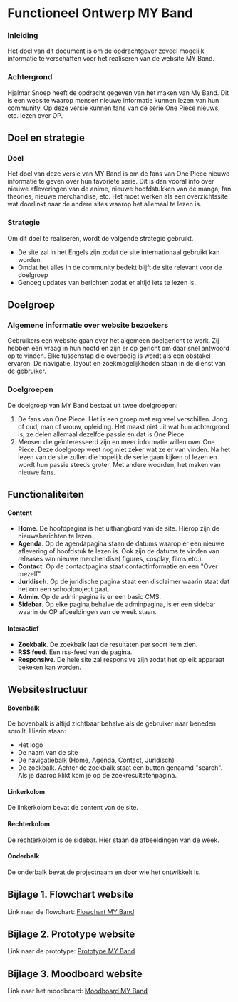 # Functioneel Ontwerp MY Band


### Inleiding
Het doel van dit document is om de opdrachtgever zoveel mogelijk informatie te verschaffen voor het realiseren van de website MY Band.

### Achtergrond
Hjalmar Snoep heeft de opdracht gegeven van het maken van My Band. Dit is een website waarop mensen nieuwe informatie kunnen lezen van     hun community. Op deze versie kunnen fans van de serie One Piece nieuws, etc. lezen over OP. 

## Doel en strategie

### Doel
Het doel van deze versie van MY Band is om de fans van One Piece nieuwe informatie te geven over hun favoriete serie. Dit is dan vooral     info over nieuwe afleveringen van de anime, nieuwe hoofdstukken van de manga, fan theories, nieuwe merchandise, etc. 
Het moet werken als een overzichtssite wat doorlinkt naar de andere sites waarop het allemaal te lezen is. 

### Strategie
Om dit doel te realiseren, wordt de volgende strategie gebruikt. 
* De site zal in het Engels zijn zodat de site internationaal gebruikt kan worden.
* Omdat het alles in de community bedekt blijft de site relevant voor de doelgroep
* Genoeg updates van berichten zodat er altijd iets te lezen is.
    
## Doelgroep

### Algemene informatie over website bezoekers
Gebruikers een website gaan over het algemeen doelgericht te werk. Zij hebben een vraag in hun hoofd en zijn er op gericht om daar snel antwoord op te vinden. Elke tussenstap die overbodig is wordt als een obstakel ervaren. De navigatie, layout en zoekmogelijkheden staan in de dienst van de gebruiker.

### Doelgroepen
De doelgroep van MY Band bestaat uit twee doelgroepen:
1. De fans van One Piece. 
Het is een groep met erg veel verschillen. Jong of oud, man of vrouw, opleiding. Het maakt niet uit wat hun achtergrond is, ze delen allemaal dezelfde passie en dat is One Piece.
2. Mensen die geïnteresseerd zijn en meer informatie willen over One Piece.
Deze doelgroep weet nog niet zeker wat ze er van vinden. Na het lezen van de site zullen die hopelijk de serie gaan kijken of lezen en wordt hun passie steeds groter. Met andere woorden, het maken van nieuwe fans.

## Functionaliteiten
#### Content
* **Home**. De hoofdpagina is het uithangbord van de site. Hierop zijn de nieuwsberichten te lezen.
* **Agenda**. Op de agendapagina staan de datums waarop er een nieuwe aflevering of hoofdstuk te lezen is. Ook zijn de datums te vinden van releases van nieuwe merchendise( figures, cosplay, films,etc.).
* **Contact**. Op de contactpagina staat contactinformatie en een "Over mezelf"
* **Juridisch**. Op de juridische pagina staat een disclaimer waarin staat dat het om een schoolproject gaat.
* **Admin**. Op de adminpagina is er een basic CMS.
* **Sidebar**. Op elke pagina,behalve de adminpagina, is er een sidebar waarin de OP afbeeldingen van de week staan.

#### Interactief
* **Zoekbalk**. De zoekbalk laat de resultaten per soort item zien.
* **RSS feed**. Een rss-feed van de pagina. 
* **Responsive**. De hele site zal responsive zijn zodat het op elk apparaat bekeken kan worden.


## Websitestructuur
#### Bovenbalk
De bovenbalk is altijd zichtbaar behalve als de gebruiker naar beneden scrollt. Hierin staan: 
* Het logo
* De naam van de site
* De navigatiebalk (Home, Agenda, Contact, Juridisch)
* De zoekbalk. Achter de zoekbalk staat een button genaamd "search". Als je daarop klikt kom je op de zoekresultatenpagina.

#### Linkerkolom
De linkerkolom bevat de content van de site.

#### Rechterkolom
De rechterkolom is de sidebar. Hier staan de afbeeldingen van de week.

#### Onderbalk
De onderbalk bevat de projectnaam en door wie het ontwikkelt is.

## Bijlage 1. Flowchart website
Link naar de flowchart:
[Flowchart MY Band](https://github.com/IcemanHHW/myBand/blob/master/doc/deel1/Flowchart.svg)

## Bijlage 2. Prototype website
Link naar de prototype:
[Prototype MY Band](http://ma.kampmeijer.nl/mybandprototype/)

## Bijlage 3. Moodboard website
Link naar het moodboard:
[Moodboard MY Band](http://icemanhhw.deviantart.com/art/Mood-board-MY-Band-681468476)



    


